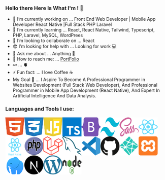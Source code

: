 ### Hello there Here Is What I'm ! 👋

- 🔭 I’m currently working on ... Front End Web Developer | Mobile App Developer React Native |Full Stack PHP Laravel
- 🌱 I’m currently learning ... React, React Native, Tailwind, Typescript, PHP, Laravel, MySQL, WordPrees
- 👯 I’m looking to collaborate on ... React 
- 😎 I’m looking for help with ... Looking for work 💻
- 💬 Ask me about ... Anything 👋
- 💌 How to reach me: ... [PortFolio](https://x39ome.github.io/portfolio_sam/)
- 💤 ... 🫀
- ⚡ Fun fact: ... I love Coffee :coffee:
- My Goal 🎯 ... I Aspire To Become A Professional Programmer in Websites Development (Full Stack Web Developer), And Professional Programmer in Mobile App Development (React Native), And Expert In Artificial Intelligence And Data Analysis.


### Languages and Tools I use:

<img align="left" width="60px" height="60px" alt="HTML5" src="./icons/html.svg" />
<img align="left" width="60px" height="60px" alt="CSS" src="./icons/css.svg" />
<img align="left" width="60px" height="60px" alt="Javascript" src="./icons/javascript.svg" />
<img align="left" width="60px" height="60px" alt="Typescript" src="./icons/typescript.svg" />
<img align="left" width="60px" height="60px" alt="Bootstrap" src="./icons/bootstrap.svg" />
<img align="left" width="60px" height="60px" alt="Tailwind" src="./icons/tailwindcss.svg" />
<img align="left" width="60px" height="60px" alt="sass" src="./icons/sass.svg" />
<img align="left" width="60px" height="60px" alt="React" src="./icons/react.svg" />
<img align="left" width="60px" height="60px" alt="React Native" src="./icons/react-native.svg" />
<img align="left" width="60px" height="60px" alt="Php" src="./icons/php.svg" /> <br />
<img align="left" width="60px" height="60px" alt="Laravel" src="./icons/laravel.svg" />
<img align="left" width="60px" height="60px" alt="MySQL" src="./icons/mysql.svg" />
<img align="left" width="60px" height="60px" alt="VSCode" src="./icons/vscode.svg" />
<img align="left" width="60px" height="60px" alt="Github" src="./icons/github.svg" />
<img align="left" width="60px" height="60px" alt="Netlify" src="./icons/netlify.svg" />
<img align="left" width="60px" height="60px" alt="Xammp" src="./icons/xampp.svg" />
<img align="left" width="60px" height="60px" alt="Laragon" src="./icons/laragon.svg" />

<br />

<img width="60px" height="60px" align="left" alt="Next Js" src="./icons/next-js.svg" />
<img width="60px" height="60px" align="left" alt="Wordpress" src="./icons/wordpress.svg" />
<img width="60px" height="60px" align="left" alt="Node Js" src="./icons/nodejs.svg" />

